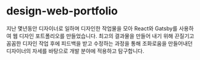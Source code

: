 # design-web-portfolio

지난 몇년동안 디자이너로 일하며 디자인한 작업물을 모아 React와 Gatsby를 사용하여 웹 디자인 포트폴리오를 만들었습니다. 최고의 결과물을 만들어 내기 위해 끈질기고 꼼꼼한 디자인 작업 후에 피드백을 받고 수정하는 과정을 통해 조화로움을 만들어내던 디자이너의 자세를 바탕으로 개발 분야에 적용하고 탐구합니다.
